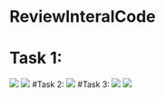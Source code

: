 # ReviewInteralCode
# Task 1:

<img src="https://github.com/toilahtc96/ReviewInteralCode/public/image/1.png" />
<img src="https://github.com/toilahtc96/ReviewInteralCode/public/image/1.2.png" />
#Task 2: 

<img src="https://github.com/toilahtc96/ReviewInteralCode/public/image/2.png" />
#Task 3: 

<img src="https://github.com/toilahtc96/ReviewInteralCode/public/image/3.png" />
<img src="https://github.com/toilahtc96/ReviewInteralCode/public/image/3.2.png" />
